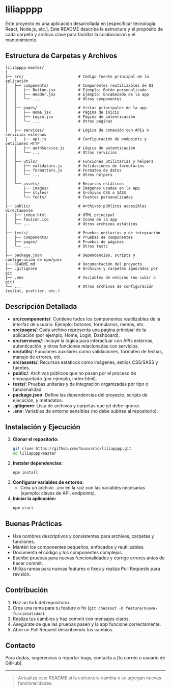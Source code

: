 # liliapppp

Este proyecto es una aplicación desarrollada en [especificar tecnología: React, Node.js, etc.]. Este README describe la estructura y el propósito de cada carpeta y archivo clave para facilitar la colaboración y el mantenimiento.

## Estructura de Carpetas y Archivos

```
liliapppp-master/
│
├── src/                        # Código fuente principal de la aplicación
│   ├── components/             # Componentes reutilizables de UI
│   │   ├── Button.jsx          # Ejemplo: Botón personalizado
│   │   ├── Header.jsx          # Ejemplo: Encabezado de la app
│   │   └── ...                 # Otros componentes
│   │
│   ├── pages/                  # Vistas principales de la app
│   │   ├── Home.jsx            # Página de inicio
│   │   ├── Login.jsx           # Página de autenticación
│   │   └── ...                 # Otras páginas
│   │
│   ├── services/               # Lógica de conexión con APIs o servicios externos
│   │   ├── api.js              # Configuración de endpoints y peticiones HTTP
│   │   ├── authService.js      # Lógica de autenticación
│   │   └── ...                 # Otros servicios
│   │
│   ├── utils/                  # Funciones utilitarias y helpers
│   │   ├── validators.js       # Validaciones de formularios
│   │   ├── formatters.js       # Formateo de datos
│   │   └── ...                 # Otros helpers
│   │
│   └── assets/                 # Recursos estáticos
│       ├── images/             # Imágenes usadas en la app
│       ├── styles/             # Archivos CSS o SASS
│       └── fonts/              # Fuentes personalizadas
│
├── public/                     # Archivos públicos accesibles directamente
│   ├── index.html              # HTML principal
│   ├── favicon.ico             # Ícono de la app
│   └── ...                     # Otros archivos estáticos
│
├── tests/                      # Pruebas unitarias y de integración
│   ├── components/             # Pruebas de componentes
│   ├── pages/                  # Pruebas de páginas
│   └── ...                     # Otros tests
│
├── package.json                # Dependencias, scripts y configuración de npm/yarn
├── README.md                   # Documentación del proyecto
├── .gitignore                  # Archivos y carpetas ignorados por git
├── .env                        # Variables de entorno (no subir a git)
└── ...                         # Otros archivos de configuración (eslint, prettier, etc.)
```

## Descripción Detallada

- **src/components/**: Contiene todos los componentes reutilizables de la interfaz de usuario. Ejemplo: botones, formularios, menús, etc.
- **src/pages/**: Cada archivo representa una página principal de la aplicación (por ejemplo, Home, Login, Dashboard).
- **src/services/**: Incluye la lógica para interactuar con APIs externas, autenticación, y otras funciones relacionadas con servicios.
- **src/utils/**: Funciones auxiliares como validaciones, formateo de fechas, manejo de errores, etc.
- **src/assets/**: Recursos estáticos como imágenes, estilos CSS/SASS y fuentes.
- **public/**: Archivos públicos que no pasan por el proceso de empaquetado (por ejemplo, index.html).
- **tests/**: Pruebas unitarias y de integración organizadas por tipo o funcionalidad.
- **package.json**: Define las dependencias del proyecto, scripts de ejecución, y metadatos.
- **.gitignore**: Lista de archivos y carpetas que git debe ignorar.
- **.env**: Variables de entorno sensibles (no debe subirse al repositorio).

## Instalación y Ejecución

1. **Clonar el repositorio:**
    ```bash
    git clone https://github.com/tuusuario/liliapppp.git
    cd liliapppp-master
    ```
2. **Instalar dependencias:**
    ```bash
    npm install
    ```
3. **Configurar variables de entorno:**
    - Crea un archivo `.env` en la raíz con las variables necesarias (ejemplo: claves de API, endpoints).
4. **Iniciar la aplicación:**
    ```bash
    npm start
    ```

## Buenas Prácticas

- Usa nombres descriptivos y consistentes para archivos, carpetas y funciones.
- Mantén los componentes pequeños, enfocados y reutilizables.
- Documenta el código y los componentes complejos.
- Escribe pruebas para nuevas funcionalidades y corrige errores antes de hacer commit.
- Utiliza ramas para nuevas features o fixes y realiza Pull Requests para revisión.

## Contribución

1. Haz un fork del repositorio.
2. Crea una rama para tu feature o fix (`git checkout -b feature/nueva-funcionalidad`).
3. Realiza tus cambios y haz commit con mensajes claros.
4. Asegúrate de que las pruebas pasen y la app funcione correctamente.
5. Abre un Pull Request describiendo tus cambios.

## Contacto

Para dudas, sugerencias o reportar bugs, contacta a [tu correo o usuario de GitHub].

---

> Actualiza este README si la estructura cambia o se agregan nuevas funcionalidades.